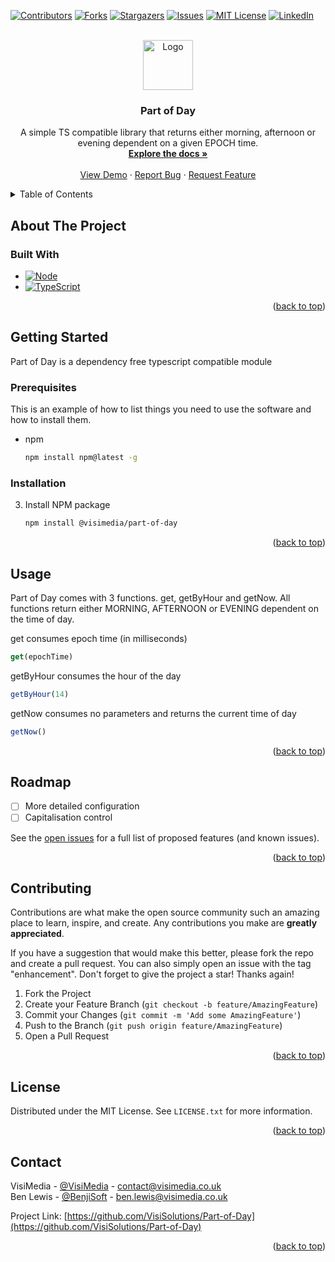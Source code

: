<a name="readme-top"></a>

[![Contributors][contributors-shield]][contributors-url]
[![Forks][forks-shield]][forks-url]
[![Stargazers][stars-shield]][stars-url]
[![Issues][issues-shield]][issues-url]
[![MIT License][license-shield]][license-url]
[![LinkedIn][linkedin-shield]][linkedin-url]



<!-- PROJECT LOGO -->
<br />
<div align="center">
  <a href="https://github.com/VisiSolutions/Part-of-Day">
    <img src="https://visimedia.co.uk/images/Logo-Horizontal-Transparent-p-500.png" alt="Logo" height="80">
  </a>

<h3 align="center">Part of Day</h3>

  <p align="center">
    A simple TS compatible library that returns either morning, afternoon or evening dependent on a given EPOCH time. 
    <br />
    <a href="https://github.com/VisiSolutions/Part-of-Day"><strong>Explore the docs »</strong></a>
    <br />
    <br />
    <a href="https://github.com/VisiSolutions/Part-of-Day">View Demo</a>
    ·
    <a href="https://github.com/VisiSolutions/Part-of-Day/issues">Report Bug</a>
    ·
    <a href="https://github.com/VisiSolutions/Part-of-Day/issues">Request Feature</a>
  </p>
</div>



<!-- TABLE OF CONTENTS -->
<details>
  <summary>Table of Contents</summary>
  <ol>
    <li>
      <a href="#about-the-project">About The Project</a>
      <ul>
        <li><a href="#built-with">Built With</a></li>
      </ul>
    </li>
    <li>
      <a href="#getting-started">Getting Started</a>
      <ul>
        <li><a href="#prerequisites">Prerequisites</a></li>
        <li><a href="#installation">Installation</a></li>
      </ul>
    </li>
    <li><a href="#usage">Usage</a></li>
    <li><a href="#roadmap">Roadmap</a></li>
    <li><a href="#contributing">Contributing</a></li>
    <li><a href="#license">License</a></li>
    <li><a href="#contact">Contact</a></li>
    <li><a href="#acknowledgments">Acknowledgments</a></li>
  </ol>
</details>



<!-- ABOUT THE PROJECT -->
## About The Project


<!-- [![Product Name Screen Shot][product-screenshot]](https://visimedia.co.uk) -->

<!-- <p align="right">(<a href="#readme-top">back to top</a>)</p> -->



### Built With

* [![Node][Node.js]][Node-url]
* [![TypeScript][TypeScript]][TS-url]

<p align="right">(<a href="#readme-top">back to top</a>)</p>



<!-- GETTING STARTED -->
## Getting Started

Part of Day is a dependency free typescript compatible module

### Prerequisites

This is an example of how to list things you need to use the software and how to install them.
* npm
  ```sh
  npm install npm@latest -g
  ```

### Installation

3. Install NPM package
   ```sh
   npm install @visimedia/part-of-day
   ```

<p align="right">(<a href="#readme-top">back to top</a>)</p>



<!-- USAGE EXAMPLES -->
## Usage

Part of Day comes with 3 functions. get, getByHour and getNow. All functions return either MORNING, AFTERNOON or EVENING dependent on the time of day.   

get consumes epoch time (in milliseconds) 
```js
get(epochTime)
```

getByHour consumes the hour of the day
```js
getByHour(14)
```

getNow consumes no parameters and returns the current time of day
```js
getNow()
```

<p align="right">(<a href="#readme-top">back to top</a>)</p>



<!-- ROADMAP -->
## Roadmap

- [ ] More detailed configuration
- [ ] Capitalisation control

See the [open issues](https://github.com/VisiSolutions/Part-of-Day/issues) for a full list of proposed features (and known issues).

<p align="right">(<a href="#readme-top">back to top</a>)</p>



<!-- CONTRIBUTING -->
## Contributing

Contributions are what make the open source community such an amazing place to learn, inspire, and create. Any contributions you make are **greatly appreciated**.

If you have a suggestion that would make this better, please fork the repo and create a pull request. You can also simply open an issue with the tag "enhancement".
Don't forget to give the project a star! Thanks again!

1. Fork the Project
2. Create your Feature Branch (`git checkout -b feature/AmazingFeature`)
3. Commit your Changes (`git commit -m 'Add some AmazingFeature'`)
4. Push to the Branch (`git push origin feature/AmazingFeature`)
5. Open a Pull Request

<p align="right">(<a href="#readme-top">back to top</a>)</p>



<!-- LICENSE -->
## License

Distributed under the MIT License. See `LICENSE.txt` for more information.

<p align="right">(<a href="#readme-top">back to top</a>)</p>



<!-- CONTACT -->
## Contact

VisiMedia - [@VisiMedia](https://twitter.com/VisiMedia) - contact@visimedia.co.uk  
Ben Lewis - [@BenjiSoft](https://twitter.com/benjisoft) - ben.lewis@visimedia.co.uk

Project Link: [https://github.com/VisiSolutions/Part-of-Day](https://github.com/VisiSolutions/Part-of-Day)

<p align="right">(<a href="#readme-top">back to top</a>)</p>



<!-- ACKNOWLEDGMENTS
## Acknowledgments

* []()
* []()
* []()

<p align="right">(<a href="#readme-top">back to top</a>)</p> -->



<!-- MARKDOWN LINKS & IMAGES -->
<!-- https://www.markdownguide.org/basic-syntax/#reference-style-links -->
[contributors-shield]: https://img.shields.io/github/contributors/VisiSolutions/Part-of-Day.svg?style=for-the-badge
[contributors-url]: https://github.com/VisiSolutions/Part-of-Day/graphs/contributors
[forks-shield]: https://img.shields.io/github/forks/VisiSolutions/Part-of-Day.svg?style=for-the-badge
[forks-url]: https://github.com/VisiSolutions/Part-of-Day/network/members
[stars-shield]: https://img.shields.io/github/stars/VisiSolutions/Part-of-Day.svg?style=for-the-badge
[stars-url]: https://github.com/VisiSolutions/Part-of-Day/stargazers
[issues-shield]: https://img.shields.io/github/issues/VisiSolutions/Part-of-Day.svg?style=for-the-badge
[issues-url]: https://github.com/VisiSolutions/Part-of-Day/issues
[license-shield]: https://img.shields.io/github/license/VisiSolutions/Part-of-Day.svg?style=for-the-badge
[license-url]: https://github.com/VisiSolutions/Part-of-Day/blob/master/LICENSE.txt
[linkedin-shield]: https://img.shields.io/badge/-LinkedIn-black.svg?style=for-the-badge&logo=linkedin&colorB=555
[linkedin-url]: https://linkedin.com/in/VisiMedia
[product-screenshot]: images/screenshot.png
[Node.JS]: https://img.shields.io/badge/Node.JS-339933?style=for-the-badge&logo=nodedotjs&logoColor=white
[Node-url]: https://nodejs.org 
[TypeScript]: https://img.shields.io/badge/TypeScript-3178C6?style=for-the-badge&logo=typescript&logoColor=white
[TS-url]: https://www.typescriptlang.org/